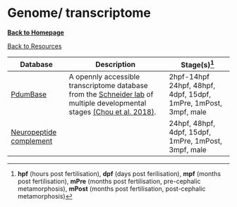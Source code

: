 # Genome/ transcriptome

[**Back to Homepage**](index.md)

[Back to Resources](resources.md)

| Database | Description | Stage(s)[^1] |   
| -------- | ----------- | ----------- |
| [PdumBase](http://pdumbase.gdcb.iastate.edu) | A opennly accessible transcriptome database from the [Schneider lab](labs.md#schneider-lab) of multiple developmental stages [(Chou et al. 2018)](https://link.springer.com/article/10.1186/s12864-018-4987-0). | 2hpf-14hpf 24hpf, 48hpf, 4dpf, 15dpf, 1mPre, 1mPost, 3mpf, male|
| [Neuropeptide complement](http://pdumbase.gdcb.iastate.edu) | | 24hpf, 48hpf, 4dpf, 15dpf, 1mPre, 1mPost, 3mpf, male |



[^1]: **hpf** (hours post fertilisation), **dpf** (days post ferilisation), **mpf** (months post fertilisation), **mPre** (months post fertilisation, pre-cephalic metamorphosis), **mPost** (months post fertilisation, post-cephalic metamorphosis)
